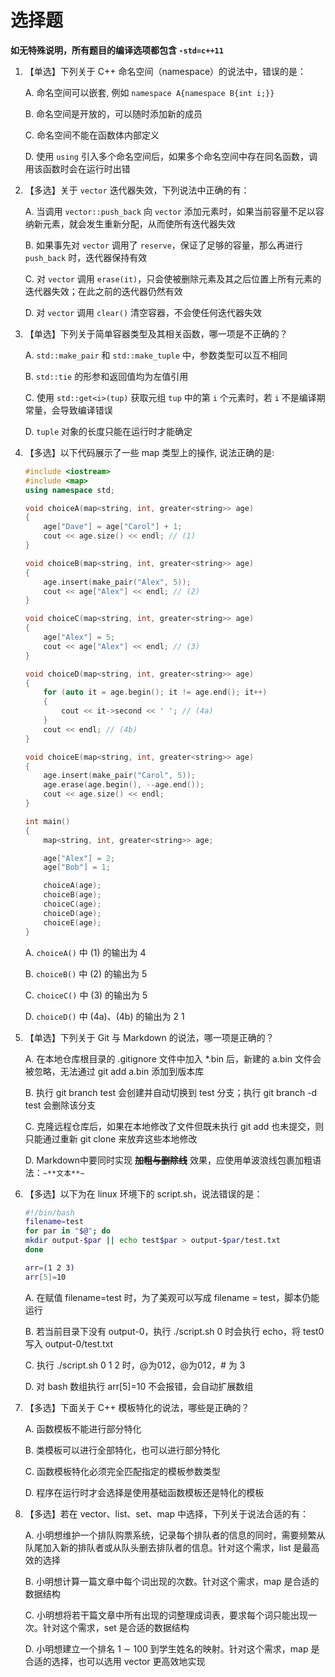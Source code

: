 # 选择题

**如无特殊说明，所有题目的编译选项都包含 `-std=c++11`**

1. 【单选】下列关于 C++ 命名空间（namespace）的说法中，错误的是：

   A. 命名空间可以嵌套, 例如 `namespace A{namespace B{int i;}}`

   B. 命名空间是开放的，可以随时添加新的成员

   C. 命名空间不能在函数体内部定义

   D. 使用 `using` 引入多个命名空间后，如果多个命名空间中存在同名函数，调用该函数时会在运行时出错

2. 【多选】关于 `vector` 迭代器失效，下列说法中正确的有：

   A. 当调用 `vector::push_back` 向 `vector` 添加元素时，如果当前容量不足以容纳新元素，就会发生重新分配，从而使所有迭代器失效

   B. 如果事先对 `vector` 调用了 `reserve`，保证了足够的容量，那么再进行 `push_back` 时，迭代器保持有效

   C. 对 `vector` 调用 `erase(it)`，只会使被删除元素及其之后位置上所有元素的迭代器失效；在此之前的迭代器仍然有效

   D. 对 `vector` 调用 `clear()` 清空容器，不会使任何迭代器失效

3. 【单选】下列关于简单容器类型及其相关函数，哪一项是不正确的？

   A. `std::make_pair` 和 `std::make_tuple` 中，参数类型可以互不相同

   B. `std::tie` 的形参和返回值均为左值引用

   C. 使用 `std::get<i>(tup)` 获取元组 `tup` 中的第 `i` 个元素时，若 `i` 不是编译期常量，会导致编译错误

   D. `tuple` 对象的长度只能在运行时才能确定

4. 【多选】以下代码展示了一些 map 类型上的操作, 说法正确的是:

   ```cpp
   #include <iostream>
   #include <map>
   using namespace std;
   
   void choiceA(map<string, int, greater<string>> age)
   {
       age["Dave"] = age["Carol"] + 1;
       cout << age.size() << endl; // (1)
   }
   
   void choiceB(map<string, int, greater<string>> age)
   {
       age.insert(make_pair("Alex", 5));
       cout << age["Alex"] << endl; // (2)
   }
   
   void choiceC(map<string, int, greater<string>> age)
   {
       age["Alex"] = 5;
       cout << age["Alex"] << endl; // (3)
   }
   
   void choiceD(map<string, int, greater<string>> age)
   {
       for (auto it = age.begin(); it != age.end(); it++)
       {
           cout << it->second << ' '; // (4a)
       }
       cout << endl; // (4b)
   }
   
   void choiceE(map<string, int, greater<string>> age)
   {
       age.insert(make_pair("Carol", 5));
       age.erase(age.begin(), --age.end());
       cout << age.size() << endl;
   }
   
   int main()
   {
       map<string, int, greater<string>> age;
   
       age["Alex"] = 2;
       age["Bob"] = 1;
   
       choiceA(age);
       choiceB(age);
       choiceC(age);
       choiceD(age);
       choiceE(age);
   }
   ```

   A. `choiceA()` 中 (1) 的输出为 4

   B. `choiceB()` 中 (2) 的输出为 5

   C. `choiceC()` 中 (3) 的输出为 5

   D. `choiceD()` 中 (4a)、(4b) 的输出为 2 1

5. 【单选】下列关于 Git 与 Markdown 的说法，哪一项是正确的？

   A. 在本地仓库根目录的 .gitignore 文件中加入 *.bin 后，新建的 a.bin 文件会被忽略，无法通过 git add a.bin 添加到版本库

   B. 执行 git branch test 会创建并自动切换到 test 分支；执行 git branch -d test 会删除该分支

   C. 克隆远程仓库后，如果在本地修改了文件但既未执行 git add 也未提交，则只能通过重新 git clone 来放弃这些本地修改

   D. Markdown中要同时实现 ~~**加粗与删除线**~~ 效果，应使用单波浪线包裹加粗语法：`~**文本**~`

6. 【多选】以下为在 linux 环境下的 script.sh，说法错误的是：

   ```bash
   #!/bin/bash
   filename=test
   for par in "$@"; do
   mkdir output-$par || echo test$par > output-$par/test.txt
   done
   
   arr=(1 2 3)
   arr[5]=10
   ```

   A. 在赋值 filename=test 时，为了美观可以写成 filename = test，脚本仍能运行

   B. 若当前目录下没有 output-0，执行 ./script.sh 0 时会执行 echo，将 test0 写入 output-0/test.txt

   C. 执行 ./script.sh 0 1 2 时，@为012，@为012，# 为 3

   D. 对 bash 数组执行 arr[5]=10 不会报错，会自动扩展数组

7. 【多选】下面关于 C++ 模板特化的说法，哪些是正确的？

   A. 函数模板不能进行部分特化

   B. 类模板可以进行全部特化，也可以进行部分特化

   C. 函数模板特化必须完全匹配指定的模板参数类型

   D. 程序在运行时才会选择是使用基础函数模板还是特化的模板

8. 【多选】若在 vector、list、set、map 中选择，下列关于说法合适的有：

   A. 小明想维护一个排队购票系统，记录每个排队者的信息的同时，需要频繁从队尾加入新的排队者或从队头删去排队者的信息。针对这个需求，list 是最高效的选择

   B. 小明想计算一篇文章中每个词出现的次数。针对这个需求，map 是合适的数据结构

   C. 小明想将若干篇文章中所有出现的词整理成词表，要求每个词只能出现一次。针对这个需求，set 是合适的数据结构

   D. 小明想建立一个排名 1 ∼ 100 到学生姓名的映射。针对这个需求，map 是合适的选择，也可以选用 vector 更高效地实现